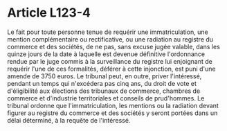 # Article L123-4

Le fait pour toute personne tenue de requérir une immatriculation, une mention complémentaire ou rectificative, ou une radiation au registre du commerce et des sociétés, de ne pas, sans excuse jugée valable, dans les quinze jours de la date à laquelle est devenue définitive l'ordonnance rendue par le juge commis à la surveillance du registre lui enjoignant de requérir l'une de ces formalités, déférer à cette injonction, est puni d'une amende de 3750 euros. Le tribunal peut, en outre, priver l'intéressé, pendant un temps qui n'excédera pas cinq ans, du droit de vote et d'éligibilité aux élections des tribunaux de commerce,      chambres de commerce et d'industrie territoriales et conseils de prud'hommes. Le tribunal ordonne que l'immatriculation, les mentions ou la radiation devant figurer au registre du commerce et des sociétés y seront portées dans un délai déterminé, à la requête de l'intéressé.